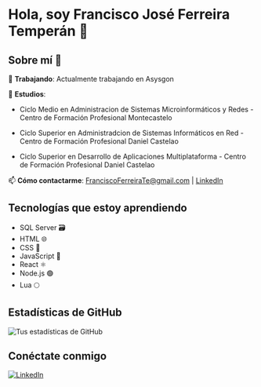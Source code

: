 # Hola, soy Francisco José Ferreira Temperán 👋


## Sobre mí 🌟


🔭 **Trabajando**: Actualmente trabajando en Asysgon

🌱 **Estudios**:

   - Ciclo Medio en Administracion de Sistemas Microinformáticos y Redes - Centro de Formación Profesional Montecastelo
      
   - Ciclo Superior en Administradcion de Sistemas Informáticos en Red - Centro de Formación Profesional Daniel Castelao
      
   - Ciclo Superior en Desarrollo de Aplicaciones Multiplataforma - Centro de Formación Profesional Daniel Castelao



📫 **Cómo contactarme**: [FranciscoFerreiraTe@gmail.com](mailto:FranciscoFerreiraTe@gmail.com)  |  [LinkedIn](tu-link-de-linkedin-aquí)

## Tecnologías que estoy aprendiendo

- SQL Server 🗃️
- HTML 🌐
- CSS 🎨
- JavaScript 📜
- React ⚛️
- Node.js 🟢
- Lua 🌕



## Estadísticas de GitHub
![Tus estadísticas de GitHub](https://github-readme-stats.vercel.app/api?username=FranciscoFerreiraT&show_icons=true)

## Conéctate conmigo
[![LinkedIn](https://img.shields.io/badge/-LinkedIn-blue?style=flat&logo=LinkedIn&logoColor=white)](poner-linkedin)
